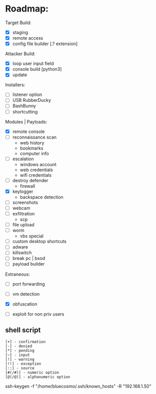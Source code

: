 # Roadmap:
Target Build:
- [x] staging
- [x] remote access
- [x] config file builder [.? extension]

Attacker Build:
- [x] loop user input field
- [x] console build [python3]
- [x] update

Installers:
- [ ] listener option
- [ ] USB RubberDucky
- [ ] BashBunny
- [ ] shortcutting

Modules | Payloads:
- [x] remote console
- [ ] reconnaissance scan
	- web history
	- bookmarks
	- computer info
- [ ] escalation
	- windows account
	- web credentials
	- wifi credentials
- [ ] destroy defender
	- firewall
- [x] keylogger
	- backspace detection
- [ ] screenshots
- [ ] webcam
- [ ] exfiltration
	- scp
- [ ] file upload
- [ ] worm
	- vbs special 
- [ ] custom desktop shortcuts
- [ ] adware
- [ ] killswitch
- [ ] break pc | bsod
- [ ] payload builder

Extraneous:	
- [ ] port forwarding
- [ ] vm detection
- [x] obfuscation
- [ ] exploit for non priv users


## shell script
```
[+] - confirmation
[-] - denied
[*] - pending
[~] - input
[!] - warning
[!!] - exception
[::] - source
[#(/#)] - numeric option
[@(/@)] - alphanumeric option
```

ssh-keygen -f "/home/bluecosmo/.ssh/known_hosts" -R "192.168.1.50"